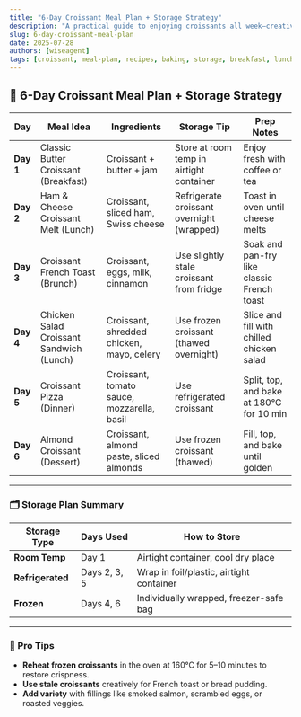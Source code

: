 ```yaml
---
title: "6-Day Croissant Meal Plan + Storage Strategy"
description: "A practical guide to enjoying croissants all week—creative meal ideas, storage tips, and pro strategies for freshness and variety."
slug: 6-day-croissant-meal-plan
date: 2025-07-28
authors: [wiseagent]
tags: [croissant, meal-plan, recipes, baking, storage, breakfast, lunch, dessert, lifestyle]
---
```


## 🥐 6-Day Croissant Meal Plan + Storage Strategy

| **Day** | **Meal Idea** | **Ingredients** | **Storage Tip** | **Prep Notes** |
|--------|----------------|------------------|------------------|----------------|
| **Day 1** | Classic Butter Croissant (Breakfast) | Croissant + butter + jam | Store at room temp in airtight container | Enjoy fresh with coffee or tea |
| **Day 2** | Ham & Cheese Croissant Melt (Lunch) | Croissant, sliced ham, Swiss cheese | Refrigerate croissant overnight (wrapped) | Toast in oven until cheese melts |
| **Day 3** | Croissant French Toast (Brunch) | Croissant, eggs, milk, cinnamon | Use slightly stale croissant from fridge | Soak and pan-fry like classic French toast |
| **Day 4** | Chicken Salad Croissant Sandwich (Lunch) | Croissant, shredded chicken, mayo, celery | Use frozen croissant (thawed overnight) | Slice and fill with chilled chicken salad |
| **Day 5** | Croissant Pizza (Dinner) | Croissant, tomato sauce, mozzarella, basil | Use refrigerated croissant | Split, top, and bake at 180°C for 10 min |
| **Day 6** | Almond Croissant (Dessert) | Croissant, almond paste, sliced almonds | Use frozen croissant (thawed) | Fill, top, and bake until golden |

---

### 🗂️ Storage Plan Summary

| **Storage Type** | **Days Used** | **How to Store** |
|------------------|----------------|------------------|
| **Room Temp** | Day 1 | Airtight container, cool dry place |
| **Refrigerated** | Days 2, 3, 5 | Wrap in foil/plastic, airtight container |
| **Frozen** | Days 4, 6 | Individually wrapped, freezer-safe bag |

---

### 🧠 Pro Tips
- **Reheat frozen croissants** in the oven at 160°C for 5–10 minutes to restore crispness.
- **Use stale croissants** creatively for French toast or bread pudding.
- **Add variety** with fillings like smoked salmon, scrambled eggs, or roasted veggies.
